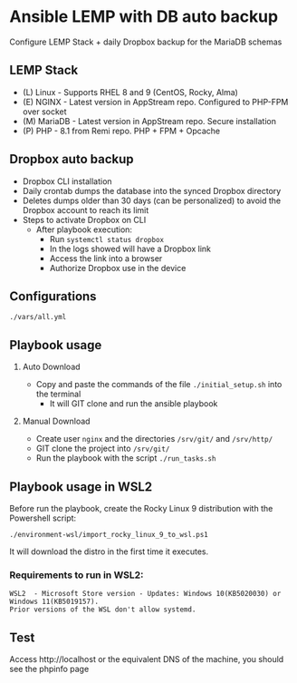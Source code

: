 # Ansible LEMP with DB auto backup
Configure LEMP Stack + daily Dropbox backup for the MariaDB schemas
## LEMP Stack
- (L) Linux - Supports RHEL 8 and 9 (CentOS, Rocky, Alma)
- (E) NGINX  - Latest version in AppStream repo. Configured to PHP-FPM over socket
- (M) MariaDB - Latest version in AppStream repo. Secure installation
- (P) PHP - 8.1 from Remi repo. PHP + FPM + Opcache
## Dropbox auto backup
- Dropbox CLI installation
- Daily crontab dumps the database into the synced Dropbox directory
- Deletes dumps older than 30 days (can be personalized) to avoid the Dropbox account to reach its limit
- Steps to activate Dropbox on CLI
    - After playbook execution:
        - Run `systemctl status dropbox`
        - In the logs showed will have a Dropbox link
        - Access the link into a browser
        - Authorize Dropbox use in the device
## Configurations

`./vars/all.yml`

## Playbook usage
1. Auto Download
    - Copy and paste the commands of the file `./initial_setup.sh` into the terminal
        - It will GIT clone and run the ansible playbook

2. Manual Download
    - Create user `nginx` and the directories `/srv/git/` and `/srv/http/`
    - GIT clone the project into `/srv/git/`
    - Run the playbook with the script `./run_tasks.sh`
## Playbook usage in WSL2
Before run the playbook, create the Rocky Linux 9 distribution with the Powershell script:

    ./environment-wsl/import_rocky_linux_9_to_wsl.ps1

It will download the distro in the first time it executes.

### Requirements to run in WSL2:
    WSL2  - Microsoft Store version - Updates: Windows 10(KB5020030) or Windows 11(KB5019157). 
    Prior versions of the WSL don't allow systemd.
## Test

Access http://localhost or the equivalent DNS of the machine, you should see the phpinfo page
